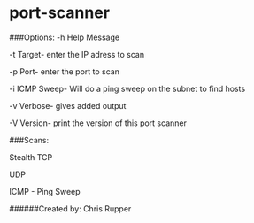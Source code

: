 # port-scanner
###Options:
-h  Help Message

-t  Target- enter the IP adress to scan

-p  Port- enter the port to scan

-i  ICMP Sweep- Will do a ping sweep on the subnet to find hosts

-v  Verbose- gives added output

-V  Version- print the version of this port scanner


###Scans:

Stealth TCP

UDP

ICMP - Ping Sweep


######Created by: Chris Rupper

